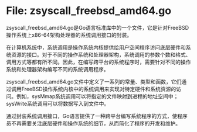 # File: zsyscall_freebsd_amd64.go

zsyscall_freebsd_amd64.go是Go语言标准库中的一个文件，它是针对FreeBSD操作系统上x86-64架构处理器的系统调用接口的封装。

在计算机系统中，系统调用是操作系统内核提供给用户空间程序访问底层硬件和系统资源的接口。对于不同的操作系统和处理器架构，系统调用的参数个数和格式、调用方式等都有所不同。因此，在编写跨平台的系统程序时，需要针对不同的操作系统和处理器架构编写不同的系统调用程序。

zsyscall_freebsd_amd64.go文件中定义了一系列的常量、类型和函数，它们通过调用FreeBSD操作系统内核中的系统调用来实现对特定硬件和系统资源的访问。例如，sysMmap系统调用可以将指定的文件映射到进程的地址空间中；sysWrite系统调用可以将数据写入到文件中。

通过封装系统调用接口，Go语言提供了一种跨平台编写系统程序的方式，使程序员不再需要关注底层硬件和操作系统的细节，从而简化了程序的开发和维护。

